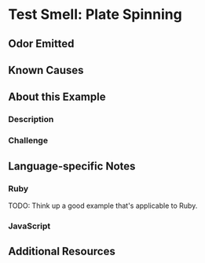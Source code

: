 # Test Smell: Plate Spinning

## Odor Emitted

## Known Causes

## About this Example

### Description

### Challenge

## Language-specific Notes

### Ruby

TODO: Think up a good example that's applicable to Ruby.

### JavaScript

## Additional Resources

